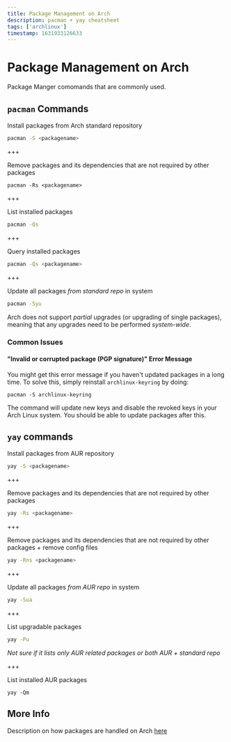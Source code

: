 ```yaml
---
title: Package Management on Arch
description: pacman + yay cheatsheet
tags: ['archlinux']
timestamp: 1631933126633
---
```


# Package Management on Arch

Package Manger comomands that are commonly used.

## `pacman` Commands

Install packages from Arch standard repository

```sh
pacman -S <packagename>
```

+++

Remove packages and its dependencies that are not required by other packages

```
pacman -Rs <packagename>
```

+++

List installed packages

```sh
pacman -Qs
```

+++

Query installed packages

```sh
pacman -Qs <packagename>
```

+++

Update all packages _from standard repo_ in system

```sh
pacman -Syu
```

Arch does not support _partial_ upgrades (or upgrading of single packages), meaning that any upgrades need to be performed _system-wide_.

### Common Issues

#### "Invalid or corrupted package (PGP signature)" Error Message

You might get this error message if you haven't updated packages in a long time. To solve this, simply reinstall `archlinux-keyring` by doing:

```
pacman -S archlinux-keyring
```

The command will update new keys and disable the revoked keys in your Arch Linux system. You should be able to update packages after this.

## `yay` commands

Install packages from AUR repository

```sh
yay -S <packagename>
```

+++

Remove packages and its dependencies that are not required by other packages

```sh
yay -Rs <packagename>
```

+++

Remove packages and its dependencies that are not required by other packages + remove config files

```sh
yay -Rns <packagename>
```

+++

Update all packages _from AUR repo_ in system

```sh
yay -Sua
```

+++

List upgradable packages

```sh
yay -Pu
```

_Not sure if it lists only AUR related packages or both AUR + standard repo_

+++

List installed AUR packages

```
yay -Qm
```

## More Info

Description on how packages are handled on Arch [here](https://www.reddit.com/r/archlinux/comments/8fqzf4/will_pacman_syu_also_update_the_stuff_i_have/dya3j0g?utm_source=share&utm_medium=web2x&context=3)

<PostDate />
<PageTags />
